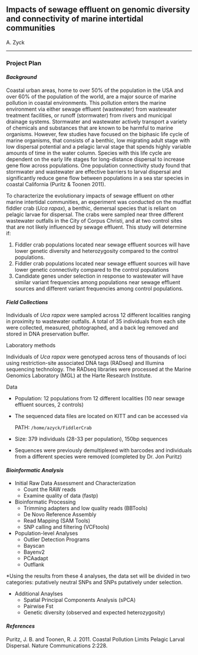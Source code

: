 ## Impacts of sewage effluent on genomic diversity and connectivity of marine intertidal communities
A. Zyck

****
### Project Plan
#### _Background_
Coastal urban areas, home to over 50% of the population in the USA and over 60% of the population of the world, are a major source of marine pollution in coastal environments. This pollution enters the marine environment via either sewage effluent (wastewater) from wastewater treatment facilities, or runoff (stormwater) from rivers and municipal drainage systems. Stormwater and wastewater actively transport a variety of chemicals and substances that are known to be harmful to marine organisms. However, few studies have focused on the biphasic life cycle of marine organisms, that consists of a benthic, low migrating adult stage with low dispersal potential and a pelagic larval stage that spends highly variable amounts of time in the water column. Species with this life cycle are dependent on the early life stages for long-distance dispersal to increase gene flow across populations. One population connectivity study found that stormwater and wastewater are effective barriers to larval dispersal and significantly reduce gene flow between populations in a sea star species in coastal California (Puritz & Toonen 2011).

To characterize the evolutionary impacts of sewage effluent on other marine intertidal communities, an experiment was conducted on the mudflat fiddler crab (_Uca rapax_), a benthic, demersal species that is reliant on pelagic larvae for dispersal. The crabs were sampled near three different wastewater outfalls in the City of Corpus Christi, and at two control sites that are not likely influenced by sewage effluent. This study will determine if:

1.	Fiddler crab populations located near sewage effluent sources will have lower genetic diversity and heterozygosity compared to the control populations.
2.	Fiddler crab populations located near sewage effluent sources will have lower genetic connectivity compared to the control populations
3.	Candidate genes under selection in response to wastewater will have similar variant frequencies among populations near sewage effluent sources and different variant frequencies among control populations.

#### _Field Collections_

Individuals of _Uca rapax_ were sampled across 12 different localities ranging in proximity to wastewater outfalls. A total of 35 individuals from each site were collected, measured,
photographed, and a back leg removed and stored in DNA preservation buffer.

Laboratory methods

Individuals of _Uca rapax_ were genotyped across tens of thousands of loci using restriction-site associated DNA tags (RADseq) and Illumina sequencing technology. The RADseq libraries were processed at the Marine Genomics Laboratory (MGL) at the Harte Research Institute.

Data

* Population: 12 populations from 12 different localities (10 near sewage effluent sources, 2 controls)
* The sequenced data files are located on KITT and can be accessed via

  PATH:  `/home/azyck/FiddlerCrab`
* Size: 379 individuals (28-33 per population), 150bp sequences
* Sequences were previously demultiplexed with barcodes and individuals from a different species were removed (completed by Dr. Jon Puritz)


#### _Bioinformatic Analysis_
* Initial Raw Data Assessment and Characterization
  * Count the RAW reads
  * Examine quality of data (fastp)
* Bioinformatic Processing
  * Trimming adapters and low quality reads (BBTools)
  * De Novo Reference Assembly
  * Read Mapping (SAM Tools)
  * SNP calling and filtering (VCFtools)
* Population-level Analyses
  * Outlier Detection Programs
   * Bayscan
   * Bayenv2
   * PCAadapt
   * Outflank

*Using the results from these 4 analyses, the data set will be divided in two categories: putatively neutral SNPs and SNPs putatively under selection.

  * Additional Anaylses
      * Spatial Principal Components Analysis (sPCA)
      * Pairwise Fst
      * Genetic diversity (observed and expected heterozygosity)

#### _References_

Puritz, J. B. and Toonen, R. J. 2011. Coastal Pollution Limits Pelagic Larval Dispersal. Nature
Communications 2:228.
